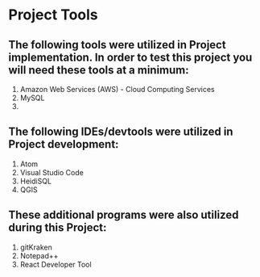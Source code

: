 # Project Tools

## The following tools were utilized in Project implementation. In order to test this project you will need these tools at a minimum:
1. Amazon Web Services (AWS) - Cloud Computing Services
2. MySQL
3. 

## The following IDEs/devtools were utilized in Project development:
1. Atom
2. Visual Studio Code
3. HeidiSQL
4. QGIS

## These additional programs were also utilized during this Project:
1. gitKraken
2. Notepad++
3. React Developer Tool
